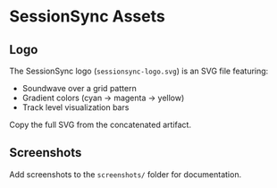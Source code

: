 # SessionSync Assets

## Logo

The SessionSync logo (`sessionsync-logo.svg`) is an SVG file featuring:
- Soundwave over a grid pattern
- Gradient colors (cyan → magenta → yellow)
- Track level visualization bars

Copy the full SVG from the concatenated artifact.

## Screenshots

Add screenshots to the `screenshots/` folder for documentation.
